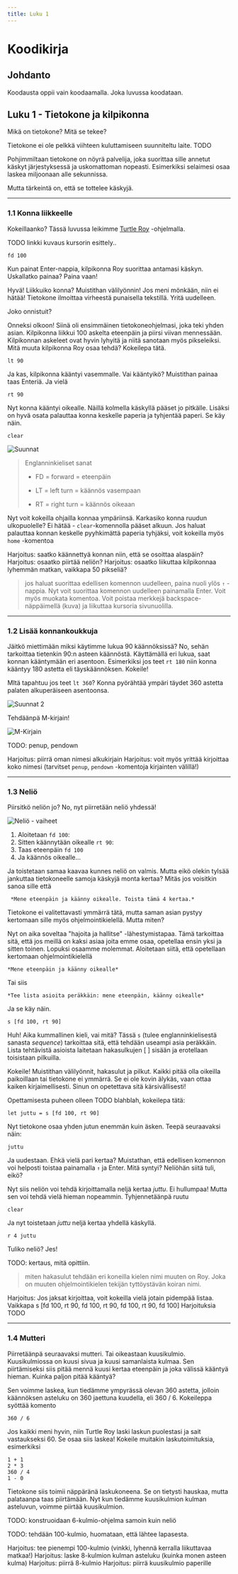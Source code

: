 ```yaml
--- 
title: Luku 1
---
```


# Koodikirja

## Johdanto

Koodausta oppii vain koodaamalla. Joka luvussa koodataan.

## Luku 1 - Tietokone ja kilpikonna

Mikä on tietokone? Mitä se tekee?

Tietokone ei ole pelkkä viihteen kuluttamiseen suunniteltu laite. TODO

Pohjimmiltaan tietokone on nöyrä palvelija, joka suorittaa sille annetut käskyt järjestyksessä ja uskomattoman nopeasti. Esimerkiksi selaimesi osaa laskea miljoonaan alle sekunnissa.

Mutta tärkeintä on, että se tottelee käskyjä.

***

### 1.1 Konna liikkeelle

Kokeillaanko? Tässä luvussa leikimme [Turtle Roy](http://turtle-roy.herokuapp.com) -ohjelmalla. 

TODO linkki kuvaus kursorin esittely..

    fd 100

Kun painat Enter-nappia, kilpikonna Roy suorittaa antamasi käskyn. Uskallatko painaa?  Paina vaan!

Hyvä! Liikkuiko konna? Muistithan välilyönnin! Jos meni mönkään, niin ei hätää! Tietokone ilmoittaa virheestä punaisella tekstillä. Yritä uudelleen.

Joko onnistuit?

Onneksi olkoon! Siinä oli ensimmäinen tietokoneohjelmasi, joka teki yhden asian. Kilpikonna liikkui 100 askelta eteenpäin ja piirsi viivan mennessään. Kilpikonnan askeleet ovat hyvin lyhyitä ja niitä sanotaan myös pikseleiksi. Mitä muuta kilpikonna Roy osaa tehdä? Kokeilepa tätä.

    lt 90

Ja kas, kilpikonna kääntyi vasemmalle. Vai kääntyikö? Muistithan painaa taas Enteriä.  Ja vielä

    rt 90

Nyt konna kääntyi oikealle. Näillä kolmella käskyllä pääset jo pitkälle. Lisäksi on hyvä osata palauttaa konna keskelle paperia ja tyhjentää paperi. Se käy näin.

    clear

![Suunnat](/images/suunnat1.png)

> Englanninkieliset sanat
>
> - FD = forward = eteenpäin
>
> - LT = left turn = käännös vasempaan
>
> - RT = right turn = käännös oikeaan
>

Nyt voit kokeilla ohjailla konnaa ympäriinsä. Karkasiko konna ruudun ulkopuolelle? Ei hätää - `clear`-komennolla pääset alkuun. Jos haluat palauttaa konnan keskelle pyyhkimättä paperia tyhjäksi, voit kokeilla myös `home` -komentoa

Harjoitus: saatko käännettyä konnan niin, että se osoittaa alaspäin?
Harjoitus: osaatko piirtää neliön?
Harjoitus: osaatko liikuttaa kilpikonnaa lyhemmän matkan, vaikkapa 50 pikseliä?

> jos haluat suorittaa edellisen komennon uudelleen, paina nuoli ylös `↑` -nappia. Nyt voit suorittaa komennon uudelleen painamalla Enter. Voit myös muokata komentoa. Voit poistaa merkkejä backspace-näppäimellä (kuva) ja liikuttaa kursoria sivunuolilla.

***

### 1.2 Lisää konnankoukkuja

Jäitkö miettimään miksi käytimme lukua 90 käännöksissä? No, sehän tarkoittaa tietenkin 90:n asteen käännöstä. Käyttämällä eri lukua, saat konnan kääntymään eri asentoon. Esimerkiksi jos teet `rt 180` niin konna kääntyy 180 astetta eli täyskäännöksen. Kokeile!

MItä tapahtuu jos teet `lt 360`? Konna pyörähtää ympäri täydet 360 astetta palaten alkuperäiseen asentoonsa.

![Suunnat 2](/images/suunnat2.png)

Tehdäänpä M-kirjain!

![M-Kirjain](/images/mkirjain.png)

TODO: penup, pendown

Harjoitus: piirrä oman nimesi alkukirjain
Harjoitus: voit myös yrittää kirjoittaa koko nimesi (tarvitset `penup`, `pendown` -komentoja kirjainten välillä!)

***

### 1.3 Neliö

Piirsitkö neliön jo? No, nyt piirretään neliö yhdessä!

![Neliö - vaiheet](/images/nelio.png)

1. Aloitetaan `fd 100`:
2. Sitten käännytään oikealle `rt 90`:
3. Taas eteenpäin `fd 100`
4. Ja käännös oikealle...

Ja toistetaan samaa kaavaa kunnes neliö on valmis. Mutta eikö olekin tylsää jankuttaa tietokoneelle samoja käskyjä monta kertaa? Mitäs jos voisitkin sanoa sille että


     *Mene eteenpäin ja käänny oikealle. Toista tämä 4 kertaa.*


Tietokone ei valitettavasti ymmärrä tätä, mutta saman asian pystyy kertomaan sille myös ohjelmointikielellä. Mutta miten? 


Nyt on aika soveltaa "hajoita ja hallitse" -lähestymistapaa. Tämä tarkoittaa sitä, että jos meillä on kaksi asiaa joita emme osaa, opetellaa ensin yksi ja sitten toinen. Lopuksi osaamme molemmat. Aloitetaan siitä, että opetellaan kertomaan ohjelmointikielellä


    *Mene eteenpäin ja käänny oikealle*

Tai siis

    *Tee lista asioita peräkkäin: mene eteenpäin, käänny oikealle*

Ja se käy näin.

    s [fd 100, rt 90]

Huh! Aika kummallinen kieli, vai mitä? Tässä `s` (tulee englanninkielisestä sanasta *sequence*) tarkoittaa sitä, että tehdään useampi asia peräkkäin. Lista tehtävistä asioista laitetaan hakasulkujen [ ] sisään ja erotellaan toisistaan pilkuilla.

Kokeile! Muistithan välilyönnit, hakasulut ja pilkut. Kaikki pitää olla oikeilla paikoillaan tai tietokone ei ymmärrä. Se ei ole kovin älykäs, vaan ottaa kaiken kirjaimellisesti. Sinun on opetettava sitä kärsivällisesti!

Opettamisesta puheen olleen TODO blahblah, kokeilepa tätä:

    let juttu = s [fd 100, rt 90]

Nyt tietokone osaa yhden jutun enemmän kuin äsken. Teepä seuraavaksi näin:

    juttu

Ja uudestaan. Ehkä vielä pari kertaa? Muistathan, että edellisen komennon voi helposti toistaa painamalla `↑` ja Enter. Mitä syntyi? Neliöhän siitä tuli, eikö?

Nyt siis neliön voi tehdä kirjoittamalla neljä kertaa *juttu*. Ei hullumpaa! Mutta sen voi tehdä vielä hieman nopeammin. Tyhjennetäänpä ruutu

    clear

Ja nyt toistetaan *juttu* neljä kertaa yhdellä käskyllä.

    r 4 juttu

Tuliko neliö? Jes!

TODO: kertaus, mitä opittiin.


> miten hakasulut tehdään eri koneilla
> kielen nimi muuten on Roy. Joka on muuten ohjelmointikielen tekijän tyttöystävän koiran nimi.


Harjoitus: Jos jaksat kirjoittaa, voit kokeilla vielä jotain pidempää listaa. Vaikkapa
    s [fd 100, rt 90, fd 100, rt 90, fd 100, rt 90, fd 100] 
Harjoituksia TODO

***

### 1.4 Mutteri

Piirretäänpä seuraavaksi mutteri. Tai oikeastaan kuusikulmio. Kuusikulmiossa on kuusi sivua ja kuusi samanlaista kulmaa. Sen piirtämiseksi siis pitää mennä kuusi kertaa eteenpäin ja joka välissä kääntyä hieman. Kuinka paljon pitää kääntyä?

Sen voimme laskea, kun tiedämme ympyrässä olevan 360 astetta, jolloin käännöksen asteluku on 360 jaettuna kuudella, eli 360 / 6. Kokeileppa syöttää komento

    360 / 6

Jos kaikki meni hyvin, niin Turtle Roy laski laskun puolestasi ja sait vastaukseksi 60. Se osaa siis laskea! Kokeile muitakin laskutoimituksia, esimerkiksi

    1 + 1
    2 * 3
    360 / 4
    1 - 0

Tietokone siis toimii näppäränä laskukoneena. Se on tietysti hauskaa, mutta palataanpa taas piirtämään. Nyt kun tiedämme kuusikulmion kulman asteluvun, voimme piirtää kuusikulmion.

TODO: konstruoidaan 6-kulmio-ohjelma samoin kuin neliö

TODO: tehdään 100-kulmio, huomataan, että lähtee lapasesta.

Harjoitus: tee pienempi 100-kulmio (vinkki, lyhennä kerralla liikuttavaa matkaa!)
Harjoitus: laske 8-kulmion kulman asteluku (kuinka monen asteen kulma)
Harjoitus: piirrä 8-kulmio
Harjoitus: piirrä kuusikulmio paperille
